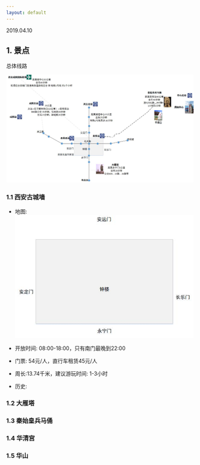 ```yaml
---
layout: default
---
```


2019.04.10

## 1. 景点

总体线路

![xianlu](./../images/xian/total_1.jpg?raw=true)

### 1.1 西安古城墙

+ 地图:
![chenglou](./../images/xian/chenglou.jpg?raw=true)

+ 开放时间: 08:00-18:00，只有南门最晚到22:00
+ 门票: 54元/人，直行车租赁45元/人
+ 周长:13.74千米，建议游玩时间: 1-3小时
+ 历史:

### 1.2 大雁塔

### 1.3 秦始皇兵马俑

### 1.4 华清宫

### 1.5 华山

